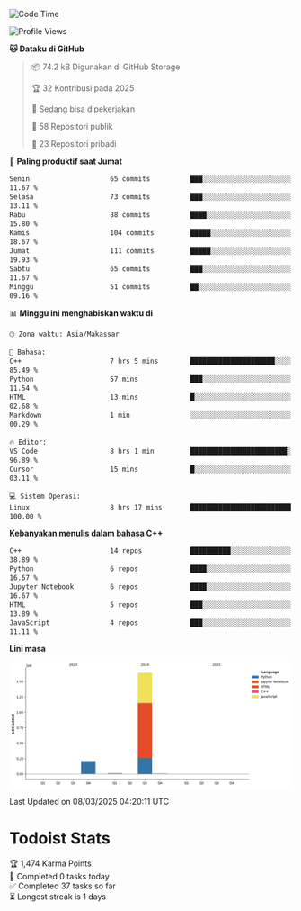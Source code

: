 <!--START_SECTION:waka-->
![Code Time](http://img.shields.io/badge/Code%20Time-128%20hrs%2017%20mins-blue)

![Profile Views](http://img.shields.io/badge/Profil%20dilihat-0-blue)

**🐱 Dataku di GitHub** 

> 📦 74.2 kB Digunakan di GitHub Storage 
 > 
> 🏆 32 Kontribusi pada 2025
 > 
> 💼 Sedang bisa dipekerjakan
 > 
> 📜 58 Repositori publik 
 > 
> 🔑 23 Repositori pribadi 
 > 
📅 **Paling produktif saat Jumat** 

```text
Senin                    65 commits          ███░░░░░░░░░░░░░░░░░░░░░░   11.67 % 
Selasa                   73 commits          ███░░░░░░░░░░░░░░░░░░░░░░   13.11 % 
Rabu                     88 commits          ████░░░░░░░░░░░░░░░░░░░░░   15.80 % 
Kamis                    104 commits         █████░░░░░░░░░░░░░░░░░░░░   18.67 % 
Jumat                    111 commits         █████░░░░░░░░░░░░░░░░░░░░   19.93 % 
Sabtu                    65 commits          ███░░░░░░░░░░░░░░░░░░░░░░   11.67 % 
Minggu                   51 commits          ██░░░░░░░░░░░░░░░░░░░░░░░   09.16 % 
```


📊 **Minggu ini menghabiskan waktu di** 

```text
🕑︎ Zona waktu: Asia/Makassar

💬 Bahasa: 
C++                      7 hrs 5 mins        █████████████████████░░░░   85.49 % 
Python                   57 mins             ███░░░░░░░░░░░░░░░░░░░░░░   11.54 % 
HTML                     13 mins             █░░░░░░░░░░░░░░░░░░░░░░░░   02.68 % 
Markdown                 1 min               ░░░░░░░░░░░░░░░░░░░░░░░░░   00.29 % 

🔥 Editor: 
VS Code                  8 hrs 1 min         ████████████████████████░   96.89 % 
Cursor                   15 mins             █░░░░░░░░░░░░░░░░░░░░░░░░   03.11 % 

💻 Sistem Operasi: 
Linux                    8 hrs 17 mins       █████████████████████████   100.00 % 
```

**Kebanyakan menulis dalam bahasa C++** 

```text
C++                      14 repos            ██████████░░░░░░░░░░░░░░░   38.89 % 
Python                   6 repos             ████░░░░░░░░░░░░░░░░░░░░░   16.67 % 
Jupyter Notebook         6 repos             ████░░░░░░░░░░░░░░░░░░░░░   16.67 % 
HTML                     5 repos             ███░░░░░░░░░░░░░░░░░░░░░░   13.89 % 
JavaScript               4 repos             ███░░░░░░░░░░░░░░░░░░░░░░   11.11 % 
```



**Lini masa**

![Lines of Code chart](https://raw.githubusercontent.com/yusuf601/yusuf601/main/assets/bar_graph.png)


 Last Updated on 08/03/2025 04:20:11 UTC
<!--END_SECTION:waka-->
# Todoist Stats

<!-- TODO-IST:START -->
🏆  1,474 Karma Points           
🌸  Completed 0 tasks today           
✅  Completed 37 tasks so far           
⏳  Longest streak is 1 days
<!-- TODO-IST:END -->
